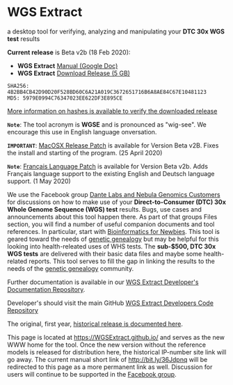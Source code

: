 # WGS Extract
a desktop tool for verifying, analyzing and manipulating your **DTC 30x WGS test** results

__Current release__ is Beta v2b (18 Feb 2020):
* **WGS Extract** [Manual (Google Doc)](http://bit.ly/36Jdpnq)
* **WGS Extract** [Download Release (5 GB)](http://37.187.22.93/wgsextract/WGSExtractBeta.zip)
```
SHA256: 4B2BB4CB42D90D20F528BD60C6A21A019C3672651716B6A8AE84C67E10481123
MD5: 5979E0994C76347023EE622DF3E895CE
```
[More information on hashes is available to verify the downloaded release](https://www.howtogeek.com/67241/htg-explains-what-are-md5-sha-1-hashes-and-how-do-i-check-them/)

**`Note`**: The tool acronym is **WGSE** and is pronounced as "wig-see". We encourage this use in English language onversation.

**`IMPORTANT`**: [MacOSX Release Patch](https://github.com/WGSExtract/WGSExtract-Dev/blob/master/docs/Betav2b_MacOSX_patch.md) is available for Version Beta v2B.  Fixes the install and starting of the program. (25 April 2020)

**`Note`**: [Français Language Patch](https://github.com/WGSExtract/WGSExtract-Dev/blob/master/docs/Betav2b_Francais_Patch.md) is available for Version Beta v2b.  Adds Français language support to the existing English and Deutsch language support. (1 May 2020)

We use the Facebook group [Dante Labs and Nebula Genomics Customers](https://www.facebook.com/groups/373644229897409/) for discussions on how to make use of your **Direct-to-Consumer (DTC) 30x Whole Genome Sequence (WGS) test** results. Bugs, use cases and announcements about this tool happen there.  As part of that groups Files section, you will find a number of useful companion documents and tool references.  In particular, start with [Bioinformatics for Newbies](http://bit.ly/38jnxnK). This tool is geared toward the needs of [genetic genealogy](https://h600.org/wiki/Genetic+Genealogy) but may be helpful for this looking into health-releated uses of WHS tests. The **sub-$500, DTC 30x WGS tests** are delivered with their basic data files and maybe some health-related reports. This tool serves to fill the gap in linking the results to the needs of the [genetic genealogy](https://h600.org/wiki/Genetic+Genealogy) community.

Further documentation is available in our [WGS Extract Developer's Documentation Repository](https://github.com/WGSExtract/WGSExtract-Dev/tree/master/docs).

Developer's should visit the main GitHub [WGS Extract Developers Code Repository](https://github.com/WGSExtract/WGSExtract-Dev/)

The original, first year, [historical release is documented here](https://github.com/WGSExtract/WGSExtract-Historical).

This page is located at https://WGSExtract.github.io/ and serves as the new WWW home for the tool. Once the new version without the reference models is released for distribution here, the historical IP-number site link will go away. The current manual short link of http://bit.ly/36Jdpnq will be redirected to this page as a more permanent link as well. Discussion for users will continue to be supported in the [Facebook group](https://www.facebook.com/groups/373644229897409/).
